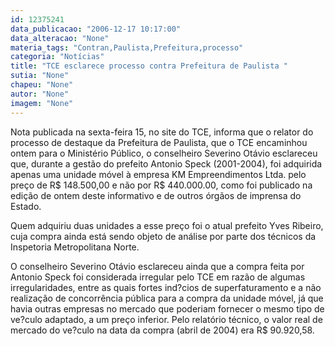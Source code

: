 ```yaml
---
id: 12375241
data_publicacao: "2006-12-17 10:17:00"
data_alteracao: "None"
materia_tags: "Contran,Paulista,Prefeitura,processo"
categoria: "Notícias"
title: "TCE esclarece processo contra Prefeitura de Paulista "
sutia: "None"
chapeu: "None"
autor: "None"
imagem: "None"
---
```

<p><P>Nota publicada na sexta-feira 15, no site do TCE, informa que o relator do processo de destaque da Prefeitura de Paulista, que o TCE encaminhou ontem para o Ministério Público, o conselheiro Severino Otávio esclareceu que, durante a gestão do prefeito Antonio Speck (2001-2004), foi adquirida apenas uma unidade móvel à empresa KM Empreendimentos Ltda. pelo preço de R$ 148.500,00 e não por R$ 440.000.00, como foi publicado na edição de ontem deste informativo e de outros órgãos de imprensa do Estado. </P></p>
<p><P>Quem adquiriu duas unidades a esse preço foi o atual prefeito Yves Ribeiro, cuja compra ainda está sendo objeto de análise por parte dos técnicos da Inspetoria Metropolitana Norte. </P></p>
<p><P>O conselheiro Severino Otávio esclareceu ainda que a compra feita por Antonio Speck foi considerada irregular pelo TCE em razão de algumas irregularidades, entre as quais fortes ind?cios de superfaturamento e a não realização de concorrência pública para a compra da unidade móvel, já que havia outras empresas no mercado que poderiam fornecer o mesmo tipo de ve?culo adaptado, a um preço inferior. Pelo relatório técnico, o valor real de mercado do ve?culo na data da compra (abril de 2004) era R$ 90.920,58.</P> </p>
